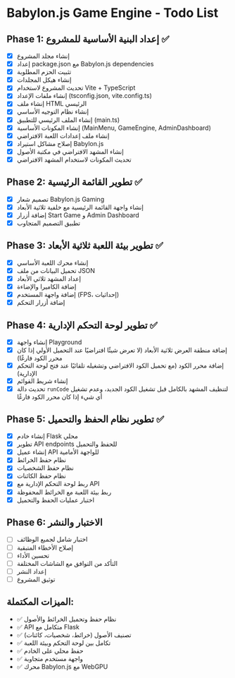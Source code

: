 # Babylon.js Game Engine - Todo List

## Phase 1: إعداد البنية الأساسية للمشروع ✅
- [x] إنشاء مجلد المشروع
- [x] إعداد package.json مع Babylon.js dependencies
- [x] تثبيت الحزم المطلوبة
- [x] إنشاء هيكل المجلدات
- [x] تحديث المشروع لاستخدام Vite + TypeScript
- [x] إنشاء ملفات الإعداد (tsconfig.json, vite.config.ts)
- [x] إنشاء ملف HTML الرئيسي
- [x] إنشاء نظام التوجيه الأساسي
- [x] إنشاء الملف الرئيسي للتطبيق (main.ts)
- [x] إنشاء المكونات الأساسية (MainMenu, GameEngine, AdminDashboard)
- [x] إنشاء ملف إعدادات اللعبة الافتراضي
- [x] إصلاح مشاكل استيراد Babylon.js
- [x] إنشاء المشهد الافتراضي في مكتبة الأصول
- [x] تحديث المكونات لاستخدام المشهد الافتراضي

## Phase 2: تطوير القائمة الرئيسية ✅
- [x] تصميم شعار Babylon.js Gaming
- [x] إنشاء واجهة القائمة الرئيسية مع خلفية ثلاثية الأبعاد
- [x] إضافة أزرار Start Game و Admin Dashboard
- [x] تطبيق التصميم المتجاوب

## Phase 3: تطوير بيئة اللعبة ثلاثية الأبعاد ✅
- [x] إنشاء محرك اللعبة الأساسي
- [x] تحميل البيانات من ملف JSON
- [x] إعداد المشهد ثلاثي الأبعاد
- [x] إضافة الكاميرا والإضاءة
- [x] إضافة واجهة المستخدم (FPS، إحداثيات)
- [x] إضافة أزرار التحكم

## Phase 4: تطوير لوحة التحكم الإدارية ✅
- [x] إنشاء واجهة Playground
- [x] إضافة منطقة العرض ثلاثية الأبعاد (لا تعرض شيئًا افتراضيًا عند التحميل الأولي إذا كان محرر الكود فارغًا)
- [x] إضافة محرر الكود (مع تحميل الكود الافتراضي وتشغيله تلقائيًا عند فتح لوحة التحكم الإدارية)
- [x] إنشاء شريط القوائم
- [x] تحديث دالة `runCode` لتنظيف المشهد بالكامل قبل تشغيل الكود الجديد، وعدم تشغيل أي شيء إذا كان محرر الكود فارغًا

## Phase 5: تطوير نظام الحفظ والتحميل ✅
- [x] إنشاء خادم Flask محلي
- [x] تطوير API endpoints للحفظ والتحميل
- [x] إنشاء عميل API للواجهة الأمامية
- [x] نظام حفظ الخرائط
- [x] نظام حفظ الشخصيات
- [x] نظام حفظ الكائنات
- [x] ربط لوحة التحكم الإدارية مع API
- [x] ربط بيئة اللعبة مع الخرائط المحفوظة
- [x] اختبار عمليات الحفظ والتحميل

## Phase 6: الاختبار والنشر
- [ ] اختبار شامل لجميع الوظائف
- [ ] إصلاح الأخطاء المتبقية
- [ ] تحسين الأداء
- [ ] التأكد من التوافق مع الشاشات المختلفة
- [ ] إعداد النشر
- [ ] توثيق المشروع

## الميزات المكتملة:
- ✅ نظام حفظ وتحميل الخرائط والأصول
- ✅ API متكامل مع Flask
- ✅ تصنيف الأصول (خرائط، شخصيات، كائنات)
- ✅ تكامل بين لوحة التحكم وبيئة اللعبة
- ✅ حفظ محلي على الخادم
- ✅ واجهة مستخدم متجاوبة
- ✅ محرك Babylon.js مع WebGPU

